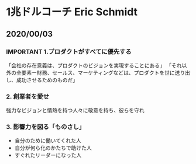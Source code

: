 # 1兆ドルコーチ Eric Schmidt

## 2020/00/03

### IMPORTANT 1.プロダクトがすべてに優先する

「会社の存在意義は、プロダクトのビジョンを実現することにある」
「それ以外の全要素ー財務、セールス、マーケティングなどは、プロダクトを世に送り出し、成功させるためのものだ」

### 2. 創業者を愛せ

強力なビジョンと情熱を持つ人々に敬意を持ち、彼らを守れ

### 3. 影響力を図る「ものさし」

- 自分のために働いてくれた人
- 自分が何ら化のかたちで助けた人
- すぐれたリーダーになった人
